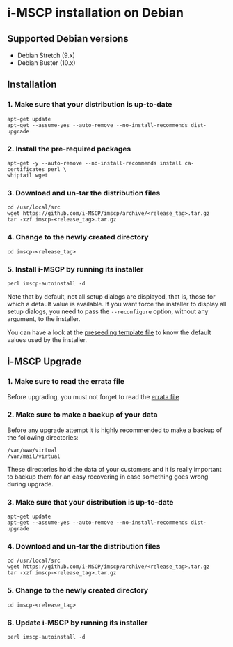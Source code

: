 # i-MSCP installation on Debian

## Supported Debian versions

- Debian Stretch (9.x)
- Debian Buster (10.x)

## Installation

### 1. Make sure that your distribution is up-to-date

```
apt-get update
apt-get --assume-yes --auto-remove --no-install-recommends dist-upgrade
```

### 2. Install the pre-required packages

```
apt-get -y --auto-remove --no-install-recommends install ca-certificates perl \
whiptail wget
```

### 3. Download and un-tar the distribution files

```
cd /usr/local/src
wget https://github.com/i-MSCP/imscp/archive/<release_tag>.tar.gz
tar -xzf imscp-<release_tag>.tar.gz
```

### 4. Change to the newly created directory

```
cd imscp-<release_tag>
```

### 5. Install i-MSCP by running its installer

```
perl imscp-autoinstall -d
```

Note that by default, not all setup dialogs are displayed, that is, those for
which a default value is available. If you want force the installer to display
all setup dialogs, you need to pass the `--reconfigure` option, without any
argument, to the installer.

You can have a look at the [preseeding template file](../preseed.pl) to know
the default values used by the installer.

## i-MSCP Upgrade

### 1. Make sure to read the errata file

Before upgrading, you must not forget to read the
[errata file](https://github.com/i-MSCP/imscp/blob/<release_tag>/docs/<release_branch>_errata.md)

### 2. Make sure to make a backup of your data

Before any upgrade attempt it is highly recommended to make a backup of the
following directories:

```
/var/www/virtual
/var/mail/virtual
```

These directories hold the data of your customers and it is really important to
backup them for an easy recovering in case something goes wrong during upgrade.

### 3. Make sure that your distribution is up-to-date

```
apt-get update
apt-get --assume-yes --auto-remove --no-install-recommends dist-upgrade
```

### 4. Download and un-tar the distribution files

```
cd /usr/local/src
wget https://github.com/i-MSCP/imscp/archive/<release_tag>.tar.gz
tar -xzf imscp-<release_tag>.tar.gz
```

### 5. Change to the newly created directory

```
cd imscp-<release_tag>
```

### 6. Update i-MSCP by running its installer

```
perl imscp-autoinstall -d
```

